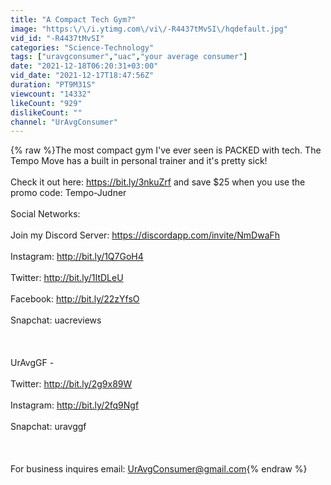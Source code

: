 ```yaml
---
title: "A Compact Tech Gym?"
image: "https:\/\/i.ytimg.com\/vi\/-R4437tMvSI\/hqdefault.jpg"
vid_id: "-R4437tMvSI"
categories: "Science-Technology"
tags: ["uravgconsumer","uac","your average consumer"]
date: "2021-12-18T06:20:31+03:00"
vid_date: "2021-12-17T18:47:56Z"
duration: "PT9M31S"
viewcount: "14332"
likeCount: "929"
dislikeCount: ""
channel: "UrAvgConsumer"
---
```

{% raw %}The most compact gym I've ever seen is PACKED with tech. The Tempo Move has a built in personal trainer and it's pretty sick!<br /><br />Check it out here: <a rel="nofollow" target="blank" href="https://bit.ly/3nkuZrf">https://bit.ly/3nkuZrf</a> and save $25 when you use the promo code: Tempo-Judner<br /><br />Social Networks:<br /><br />Join my Discord Server: <a rel="nofollow" target="blank" href="https://discordapp.com/invite/NmDwaFh">https://discordapp.com/invite/NmDwaFh</a><br /><br />Instagram: <a rel="nofollow" target="blank" href="http://bit.ly/1Q7GoH4">http://bit.ly/1Q7GoH4</a><br /><br />Twitter: <a rel="nofollow" target="blank" href="http://bit.ly/1ItDLeU">http://bit.ly/1ItDLeU</a><br /><br />Facebook: <a rel="nofollow" target="blank" href="http://bit.ly/22zYfsO">http://bit.ly/22zYfsO</a><br /><br />Snapchat: uacreviews<br /><br /><br /><br />UrAvgGF - <br /><br />Twitter: <a rel="nofollow" target="blank" href="http://bit.ly/2g9x89W">http://bit.ly/2g9x89W</a><br /><br />Instagram: <a rel="nofollow" target="blank" href="http://bit.ly/2fq9Ngf">http://bit.ly/2fq9Ngf</a><br /><br />Snapchat: uravggf<br /><br /><br /><br />For business inquires email: UrAvgConsumer@gmail.com{% endraw %}
